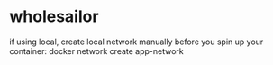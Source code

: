 # wholesailor

if using local, create local network manually before you spin up your container:
docker network create app-network